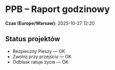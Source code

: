 # PPB – Raport godzinowy
**Czas (Europe/Warsaw):** 2025-10-27 12:20

## Status projektów
- Bezpieczny Pieszy — OK
- Zwolnij przy przejściu — OK
- Odblask ratuje życie — OK

